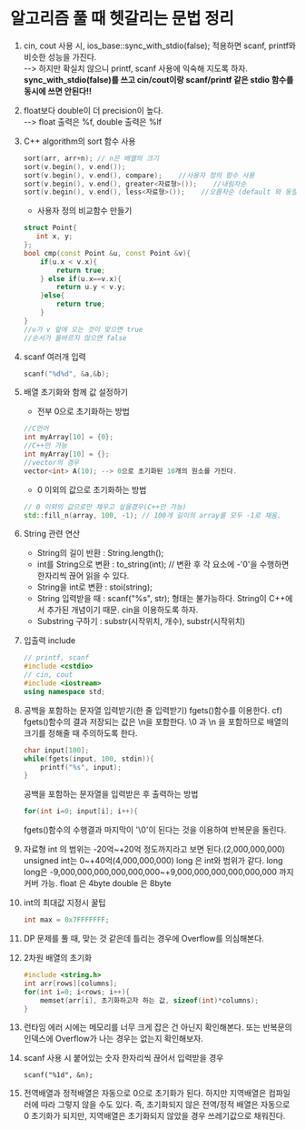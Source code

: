 # 알고리즘 풀 때 헷갈리는 문법 정리
1. cin, cout 사용 시, ios_base::sync_with_stdio(false); 적용하면 scanf, printf와 비슷한 성능을 가진다.  
    --> 하지만 확실치 않으니 printf, scanf 사용에 익숙해 지도록 하자.  
    **sync_with_stdio(false)를 쓰고 cin/cout이랑 scanf/printf 같은 stdio 함수를 동시에 쓰면 안된다!!**

2. float보다 double이 더 precision이 높다.  
    --> float 출력은 %f, double 출력은 %lf  

3. C++ algorithm의 sort 함수 사용
    ```cpp
    sort(arr, arr+n); // n은 배열의 크기
    sort(v.begin(), v.end());
    sort(v.begin(), v.end(), compare);    //사용자 정의 함수 사용
    sort(v.begin(), v.end(), greater<자료형>());    //내림차순
    sort(v.begin(), v.end(), less<자료형>());    //오름차순 (default 와 동일)
    ```
    - 사용자 정의 비교함수 만들기
    ```cpp
    struct Point{
       int x, y;
    };
    bool cmp(const Point &u, const Point &v){
        if(u.x < v.x){
            return true;
        } else if(u.x==v.x){
            return u.y < v.y;
        }else{
            return true;
        }
    }
    //u가 v 앞에 오는 것이 맞으면 true
    //순서가 올바르지 않으면 false
    ```
4. scanf 여러개 입력
    ```cpp
    scanf("%d%d", &a,&b);
    ```
5. 배열 초기화와 함께 값 설정하기  
    - 전부 0으로 초기화하는 방법
    ```cpp
    //C언어
    int myArray[10] = {0};
    //C++만 가능
    int myArray[10] = {};
    //vector의 경우
    vector<int> A(10); --> 0으로 초기화된 10개의 원소를 가진다.
    ```
    - 0 이외의 값으로 초기화하는 방법
    ```cpp
    // 0 이외의 값으로만 채우고 싶을경우(C++만 가능)
    std::fill_n(array, 100, -1); // 100개 길이의 array를 모두 -1로 채움.
    ```
6. String 관련 연산
    - String의 길이 반환 : String.length();
    - int를 String으로 변환 : to_string(int); // 변환 후 각 요소에 -'0'을 수행하면 한자리씩 끊어 읽을 수 있다.
    - String을 int로 변환 : stoi(string);  
    - String 입력받을 때 : scanf("%s", str); 형태는 불가능하다. String이 C++에서 추가된 개념이기 때문. cin을 이용하도록 하자.
    - Substring 구하기 : substr(시작위치, 개수), substr(시작위치)

7. 입출력 include
    ```cpp
    // printf, scanf
    #include <cstdio>
    // cin, cout
    #include <iostream>
    using namespace std;
    ```

8. 공백을 포함하는 문자열 입력받기(한 줄 입력받기)
    fgets()함수를 이용한다.
    cf) fgets()함수의 결과 저장되는 값은 \n을 포함한다.
        \0 과 \n 을 포함하므로 배열의 크기를 정해줄 때 주의하도록 한다.
    ```cpp
    char input[100];
    while(fgets(input, 100, stdin)){
        printf("%s", input);
    }
    ```
    공백을 포함하는 문자열을 입력받은 후 출력하는 방법
    ```cpp
    for(int i=0; input[i]; i++){
    ```
    fgets()함수의 수행결과 마지막이 '\0'이 된다는 것을 이용하여 반복문을 돌린다.

9. 자료형
    int 의 범위는 -20억~+20억 정도까지라고 보면 된다.(2,000,000,000)
    unsigned int는 0~+40억(4,000,000,000)
    long 은 int와 범위가 같다.
    long long은 -9,000,000,000,000,000,000~+9,000,000,000,000,000,000 까지 커버 가능.
    float 은 4byte
    double 은 8byte

10. int의 최대값 지정시 꿀팁
    ```cpp
    int max = 0x7FFFFFFF;
    ```

11. DP 문제를 풀 때, 맞는 것 같은데 틀리는 경우에 Overflow를 의심해본다.

12. 2차원 배열의 초기화
    ```cpp
    #include <string.h>
    int arr[rows][columns];
    for(int i=0; i<rows; i++){
        memset(arr[i], 초기화하고자 하는 값, sizeof(int)*columns);
    }
    ```

13. 런타임 에러 시에는 메모리를 너무 크게 잡은 건 아닌지 확인해본다.
    또는 반복문의 인덱스에 Overflow가 나는 경우는 없는지 확인해보자.

14. scanf 사용 시 붙어있는 숫자 한자리씩 끊어서 입력받을 경우
    ```
    scanf("%1d", &n);
    ```

15. 전역배열과 정적배열은 자동으로 0으로 초기화가 된다. 하지만 지역배열은 컴파일러에 따라 그렇지 않을 수도 있다.
    즉, 초기화되지 않은 전역/정적 배열은 자동으로 0 초기화가 되지만, 지역배열은 초기화되지 않았을 경우 쓰레기값으로 채워진다.


    
